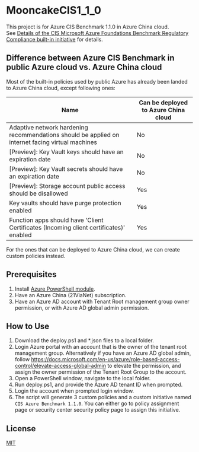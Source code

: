 # MooncakeCIS1_1_0
This project is for Azure CIS Benchmark 1.1.0 in Azure China cloud.  
See [Details of the CIS Microsoft Azure Foundations Benchmark Regulatory Compliance built-in initiative](https://docs.microsoft.com/en-us/azure/governance/policy/samples/cis-azure-1-1-0) for details.

## Difference between Azure CIS Benchmark in public Azure cloud vs. Azure China cloud  
Most of the built-in policies used by public Azure has already been landed to Azure China cloud, except following ones:  

| Name | Can be deployed to Azure China cloud |
| --- | --- |
| Adaptive network hardening recommendations should be applied on internet facing virtual machines | No |
| [Preview]: Key Vault keys should have an expiration date | No |
| [Preview]: Key Vault secrets should have an expiration date | No |
| [Preview]: Storage account public access should be disallowed | Yes |
| Key vaults should have purge protection enabled | Yes |
| Function apps should have 'Client Certificates (Incoming client certificates)' enabled | Yes |

For the ones that can be deployed to Azure China cloud, we can create custom policies instead.

## Prerequisites  
1. Install [Azure PowerShell module](https://docs.microsoft.com/en-us/powershell/azure/install-az-ps).  
2. Have an Azure China (21ViaNet) subscription.  
3. Have an Azure AD account with Tenant Root management group owner permission, or with Azure AD global admin permission.

## How to Use  
1. Download the deploy.ps1 and *.json files to a local folder.
2. Login Azure portal with an account that is the owner of the tenant root management group. Alternatively if you have an Azure AD global admin, follow https://docs.microsoft.com/en-us/azure/role-based-access-control/elevate-access-global-admin to elevate the permission, and assign the owner permission of the Tenant Root Group to the account.
3. Open a PowerShell window, navigate to the local folder.
4. Run deploy.ps1, and provide the Azure AD tenant ID when prompted.
5. Login the account when prompted login window.
6. The script will generate 3 custom policies and a custom initiative named `CIS Azure Benchmark 1.1.0`. You can either go to policy assignment page or security center security policy page to assign this initiative.

## License
[MIT](LICENSE.md)  
